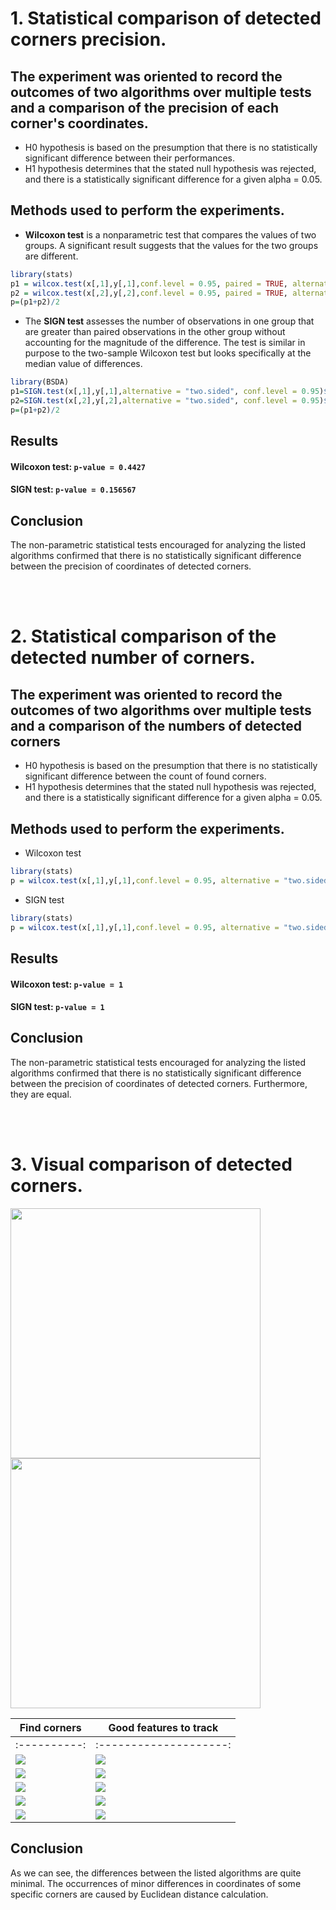  # 1. Statistical comparison of detected corners precision.


 ## The experiment was oriented to record the outcomes of two algorithms over multiple tests and a comparison of the precision of each corner's coordinates. 
 * H0 hypothesis is based on the presumption that there is no statistically significant difference between their performances.
 * H1 hypothesis determines that the stated null hypothesis was rejected, and there is a statistically significant difference for a given alpha = 0.05.

 ## Methods used to perform the experiments.
 * **Wilcoxon test** is a nonparametric test that compares the values of two groups. A significant result suggests that the values for the two groups are different. 
 ```r
 library(stats)
 p1 = wilcox.test(x[,1],y[,1],conf.level = 0.95, paired = TRUE, alternative = "two.sided")$p.value
 p2 = wilcox.test(x[,2],y[,2],conf.level = 0.95, paired = TRUE, alternative = "two.sided")$p.value
 p=(p1+p2)/2
 ```
 * The **SIGN test** assesses the number of observations in one group that are greater than paired observations in the other group without accounting for the magnitude of the difference. The test is similar in purpose to the two-sample Wilcoxon test but looks specifically at the median value of differences.
 ```r
 library(BSDA)
 p1=SIGN.test(x[,1],y[,1],alternative = "two.sided", conf.level = 0.95)$p.value
 p2=SIGN.test(x[,2],y[,2],alternative = "two.sided", conf.level = 0.95)$p.value
 p=(p1+p2)/2
 ```

 ## Results
 #### Wilcoxon test: `p-value = 0.4427`

 #### SIGN test: `p-value = 0.156567`

 ## Conclusion
 The non-parametric statistical tests encouraged for analyzing the listed algorithms confirmed that there is no statistically significant difference between the precision of coordinates of detected corners.


 <br/>
 <br/>


 # 2. Statistical comparison of the detected number of corners.

 ## The experiment was oriented to record the outcomes of two algorithms over multiple tests and a comparison of the numbers of detected corners
 * H0 hypothesis is based on the presumption that there is no statistically significant difference between the count of found corners.
 * H1 hypothesis determines that the stated null hypothesis was rejected, and there is a statistically significant difference for a given alpha = 0.05.

 ## Methods used to perform the experiments.
 * Wilcoxon test
 ```r
 library(stats)
 p = wilcox.test(x[,1],y[,1],conf.level = 0.95, alternative = "two.sided")$p.value
 ```
 * SIGN test
 ```r
 library(stats)
 p = wilcox.test(x[,1],y[,1],conf.level = 0.95, alternative = "two.sided")$p.value
 ```

 ## Results
 #### Wilcoxon test: `p-value = 1`

 #### SIGN test: `p-value = 1`

 ## Conclusion
 The non-parametric statistical tests encouraged for analyzing the listed algorithms confirmed that there is no statistically significant difference between the precision of coordinates of detected corners. Furthermore, they are equal.


<br/>
<br/>


# 3. Visual comparison of detected corners.
<p float="center">
  <img src="https://github.com/Coder-mano/Shi-Tomasi-Corner-Detector/blob/master/OtherExperiments/builtInImage.png" width="400" />
  <img src="https://github.com/Coder-mano/Shi-Tomasi-Corner-Detector/blob/master/OtherExperiments/assignmentImage.png" width="400" /> 
</p>

| Find corners | Good features to track |
|--------------|------------------------|
| :----------: | :--------------------: |
| <img src="https://github.com/Coder-mano/Shi-Tomasi-Corner-Detector/blob/master/OtherExperiments/assignmentImage1.png"/> | <img src="https://github.com/Coder-mano/Shi-Tomasi-Corner-Detector/blob/master/OtherExperiments/builtInImage1.png"/> |
| <img src="https://github.com/Coder-mano/Shi-Tomasi-Corner-Detector/blob/master/OtherExperiments/assignmentImage3.png"/> | <img src="https://github.com/Coder-mano/Shi-Tomasi-Corner-Detector/blob/master/OtherExperiments/builtInImage3.png"/> |
| <img src="https://github.com/Coder-mano/Shi-Tomasi-Corner-Detector/blob/master/OtherExperiments/assignmentImage4.png"/> | <img src="https://github.com/Coder-mano/Shi-Tomasi-Corner-Detector/blob/master/OtherExperiments/builtInImage4.png"/> |
| <img src="https://github.com/Coder-mano/Shi-Tomasi-Corner-Detector/blob/master/OtherExperiments/assignmentImage6.png"/> | <img src="https://github.com/Coder-mano/Shi-Tomasi-Corner-Detector/blob/master/OtherExperiments/builtInImage6.png"/> |
| <img src="https://github.com/Coder-mano/Shi-Tomasi-Corner-Detector/blob/master/OtherExperiments/assignmentImage99.png"/> | <img src="https://github.com/Coder-mano/Shi-Tomasi-Corner-Detector/blob/master/OtherExperiments/builtInImage99.png"/> |

## Conclusion
As we can see, the differences between the listed algorithms are quite minimal. The occurrences of minor differences in coordinates of some specific corners are caused by Euclidean distance calculation. 

